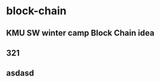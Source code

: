 # block-chain
KMU SW winter camp Block Chain idea 
---------------------------------------

## 321
asdasd
---------------------------------------
